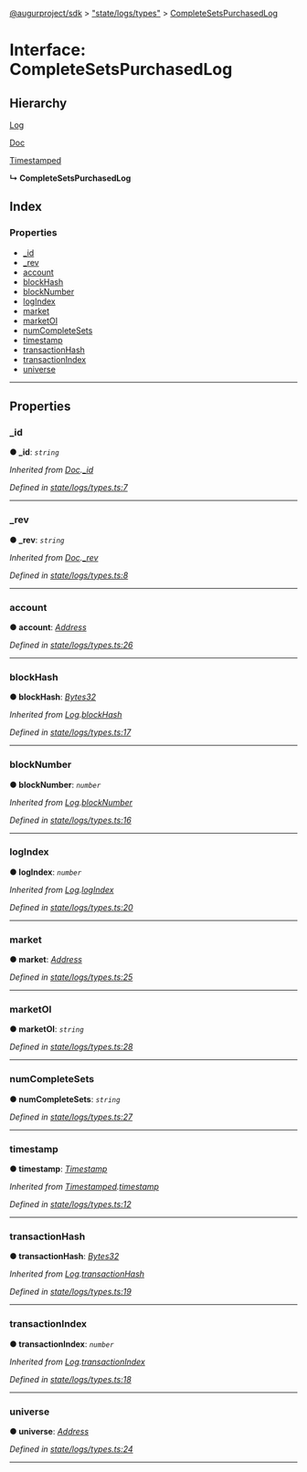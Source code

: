 [@augurproject/sdk](../README.md) > ["state/logs/types"](../modules/_state_logs_types_.md) > [CompleteSetsPurchasedLog](../interfaces/_state_logs_types_.completesetspurchasedlog.md)

# Interface: CompleteSetsPurchasedLog

## Hierarchy

 [Log](_state_logs_types_.log.md)

 [Doc](_state_logs_types_.doc.md)

 [Timestamped](_state_logs_types_.timestamped.md)

**↳ CompleteSetsPurchasedLog**

## Index

### Properties

* [_id](_state_logs_types_.completesetspurchasedlog.md#_id)
* [_rev](_state_logs_types_.completesetspurchasedlog.md#_rev)
* [account](_state_logs_types_.completesetspurchasedlog.md#account)
* [blockHash](_state_logs_types_.completesetspurchasedlog.md#blockhash)
* [blockNumber](_state_logs_types_.completesetspurchasedlog.md#blocknumber)
* [logIndex](_state_logs_types_.completesetspurchasedlog.md#logindex)
* [market](_state_logs_types_.completesetspurchasedlog.md#market)
* [marketOI](_state_logs_types_.completesetspurchasedlog.md#marketoi)
* [numCompleteSets](_state_logs_types_.completesetspurchasedlog.md#numcompletesets)
* [timestamp](_state_logs_types_.completesetspurchasedlog.md#timestamp)
* [transactionHash](_state_logs_types_.completesetspurchasedlog.md#transactionhash)
* [transactionIndex](_state_logs_types_.completesetspurchasedlog.md#transactionindex)
* [universe](_state_logs_types_.completesetspurchasedlog.md#universe)

---

## Properties

<a id="_id"></a>

###  _id

**● _id**: *`string`*

*Inherited from [Doc](_state_logs_types_.doc.md).[_id](_state_logs_types_.doc.md#_id)*

*Defined in [state/logs/types.ts:7](https://github.com/AugurProject/augur/blob/1991ef64ef/packages/augur-sdk/src/state/logs/types.ts#L7)*

___
<a id="_rev"></a>

###  _rev

**● _rev**: *`string`*

*Inherited from [Doc](_state_logs_types_.doc.md).[_rev](_state_logs_types_.doc.md#_rev)*

*Defined in [state/logs/types.ts:8](https://github.com/AugurProject/augur/blob/1991ef64ef/packages/augur-sdk/src/state/logs/types.ts#L8)*

___
<a id="account"></a>

###  account

**● account**: *[Address](../modules/_state_logs_types_.md#address)*

*Defined in [state/logs/types.ts:26](https://github.com/AugurProject/augur/blob/1991ef64ef/packages/augur-sdk/src/state/logs/types.ts#L26)*

___
<a id="blockhash"></a>

###  blockHash

**● blockHash**: *[Bytes32](../modules/_state_logs_types_.md#bytes32)*

*Inherited from [Log](_state_logs_types_.log.md).[blockHash](_state_logs_types_.log.md#blockhash)*

*Defined in [state/logs/types.ts:17](https://github.com/AugurProject/augur/blob/1991ef64ef/packages/augur-sdk/src/state/logs/types.ts#L17)*

___
<a id="blocknumber"></a>

###  blockNumber

**● blockNumber**: *`number`*

*Inherited from [Log](_state_logs_types_.log.md).[blockNumber](_state_logs_types_.log.md#blocknumber)*

*Defined in [state/logs/types.ts:16](https://github.com/AugurProject/augur/blob/1991ef64ef/packages/augur-sdk/src/state/logs/types.ts#L16)*

___
<a id="logindex"></a>

###  logIndex

**● logIndex**: *`number`*

*Inherited from [Log](_state_logs_types_.log.md).[logIndex](_state_logs_types_.log.md#logindex)*

*Defined in [state/logs/types.ts:20](https://github.com/AugurProject/augur/blob/1991ef64ef/packages/augur-sdk/src/state/logs/types.ts#L20)*

___
<a id="market"></a>

###  market

**● market**: *[Address](../modules/_state_logs_types_.md#address)*

*Defined in [state/logs/types.ts:25](https://github.com/AugurProject/augur/blob/1991ef64ef/packages/augur-sdk/src/state/logs/types.ts#L25)*

___
<a id="marketoi"></a>

###  marketOI

**● marketOI**: *`string`*

*Defined in [state/logs/types.ts:28](https://github.com/AugurProject/augur/blob/1991ef64ef/packages/augur-sdk/src/state/logs/types.ts#L28)*

___
<a id="numcompletesets"></a>

###  numCompleteSets

**● numCompleteSets**: *`string`*

*Defined in [state/logs/types.ts:27](https://github.com/AugurProject/augur/blob/1991ef64ef/packages/augur-sdk/src/state/logs/types.ts#L27)*

___
<a id="timestamp"></a>

###  timestamp

**● timestamp**: *[Timestamp](../modules/_state_logs_types_.md#timestamp)*

*Inherited from [Timestamped](_state_logs_types_.timestamped.md).[timestamp](_state_logs_types_.timestamped.md#timestamp)*

*Defined in [state/logs/types.ts:12](https://github.com/AugurProject/augur/blob/1991ef64ef/packages/augur-sdk/src/state/logs/types.ts#L12)*

___
<a id="transactionhash"></a>

###  transactionHash

**● transactionHash**: *[Bytes32](../modules/_state_logs_types_.md#bytes32)*

*Inherited from [Log](_state_logs_types_.log.md).[transactionHash](_state_logs_types_.log.md#transactionhash)*

*Defined in [state/logs/types.ts:19](https://github.com/AugurProject/augur/blob/1991ef64ef/packages/augur-sdk/src/state/logs/types.ts#L19)*

___
<a id="transactionindex"></a>

###  transactionIndex

**● transactionIndex**: *`number`*

*Inherited from [Log](_state_logs_types_.log.md).[transactionIndex](_state_logs_types_.log.md#transactionindex)*

*Defined in [state/logs/types.ts:18](https://github.com/AugurProject/augur/blob/1991ef64ef/packages/augur-sdk/src/state/logs/types.ts#L18)*

___
<a id="universe"></a>

###  universe

**● universe**: *[Address](../modules/_state_logs_types_.md#address)*

*Defined in [state/logs/types.ts:24](https://github.com/AugurProject/augur/blob/1991ef64ef/packages/augur-sdk/src/state/logs/types.ts#L24)*

___

